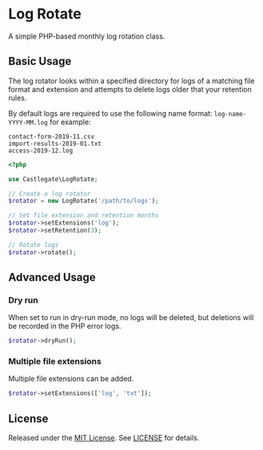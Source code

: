# Log Rotate

A simple PHP-based monthly log rotation class.

## Basic Usage

The log rotator looks within a specified directory for logs of a matching file format and extension and attempts to delete logs older that your retention rules.

By default logs are required to use the following name format: `log-name-YYYY-MM.log` for example:

```
contact-form-2019-11.csv
import-results-2019-01.txt
access-2019-12.log
```


```php
<?php

use Castlegate\LogRotate;

// Create a log rotator
$rotator = new LogRotate('/path/to/logs');

// Set file extension and retention months
$rotator->setExtensions('log');
$rotator->setRetention(3);

// Rotate logs
$rotator->rotate();
```

## Advanced Usage

### Dry run

When set to run in dry-run mode, no logs will be deleted, but deletions will be recorded in the PHP error logs.

```php
$rotator->dryRun();
```

### Multiple file extensions

Multiple file extensions can be added.

```php
$rotator->setExtensions(['log', 'txt']);
```


## License

Released under the [MIT License](https://opensource.org/licenses/MIT). See [LICENSE](LICENSE) for details.
